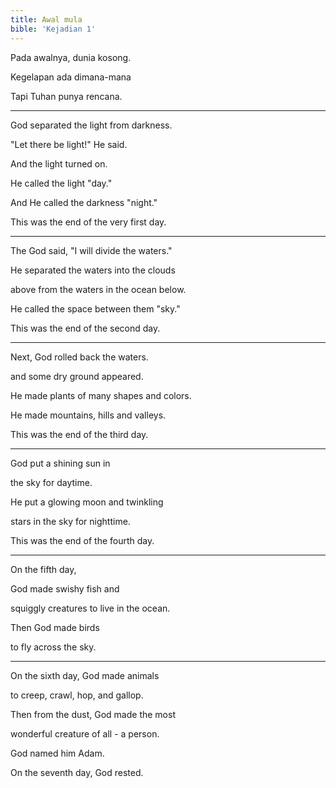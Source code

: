 ```yaml
---
title: Awal mula
bible: 'Kejadian 1'
---
```


Pada awalnya, dunia kosong.

Kegelapan ada dimana-mana

Tapi Tuhan punya rencana.

---

God separated the light from darkness.

"Let there be light!" He said.

And the light turned on.

He called the light "day."

And He called the darkness "night."

This was the end of the very first day.

---

The God said, "I will divide the waters."

He separated the waters into the clouds

above from the waters in the ocean below.

He called the space between them "sky."

This was the end of the second day.

---

Next, God rolled back the waters.

and some dry ground appeared.

He made plants of many shapes and colors.

He made mountains, hills and valleys.

This was the end of the third day.

---

God put a shining sun in

the sky for daytime.

He put a glowing moon and twinkling

stars in the sky for nighttime.

This was the end of the fourth day.

---

On the fifth day,

God made swishy fish and

squiggly creatures to live in the ocean.

Then God made birds

to fly across the sky.

---

On the sixth day, God made animals

to creep, crawl, hop, and gallop.

Then from the dust, God made the most

wonderful creature of all - a person.

God named him Adam.

On the seventh day, God rested.

